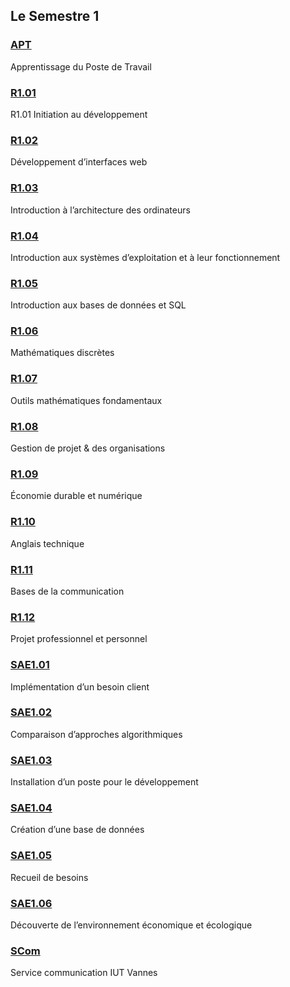 ## Le Semestre 1

### [APT](./APT)
Apprentissage du Poste de Travail

### [R1.01](./R1.01)
R1.01 Initiation au développement

### [R1.02](./R1.02)
Développement d’interfaces web

### [R1.03](./R1.03)
Introduction à l’architecture des ordinateurs

### [R1.04](./R1.04)
Introduction aux systèmes d’exploitation et à leur fonctionnement

### [R1.05](./R1.05)
Introduction aux bases de données et SQL

### [R1.06](./R1.06)
Mathématiques discrètes

### [R1.07](./R1.07)
Outils mathématiques fondamentaux

### [R1.08](./R1.08)
Gestion de projet & des organisations

### [R1.09](./R1.09)
Économie durable et numérique

### [R1.10](./R1.10)
Anglais technique

### [R1.11](./R1.11)
Bases de la communication

### [R1.12](./R1.12)
Projet professionnel et personnel

### [SAE1.01](./SAE1.01)
Implémentation d’un besoin client

### [SAE1.02](./SAE1.02)
Comparaison d’approches algorithmiques

### [SAE1.03](./SAE1.03)
Installation d’un poste pour le développement

### [SAE1.04](./SAE1.04)
Création d’une base de données

### [SAE1.05](./SAE1.05)
Recueil de besoins

### [SAE1.06](./SAE1.06)
Découverte de l’environnement économique et écologique

### [SCom](./Scom)
Service communication IUT Vannes
